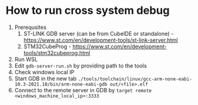 # How to run cross system debug
1. Prerequsites
   1. ST-LINK GDB server (can be from CubeIDE or standalone) - https://www.st.com/en/development-tools/st-link-server.html
   2. STM32CubeProg - https://www.st.com/en/development-tools/stm32cubeprog.html
2. Run WSL
3. Edit `gdb-server-run.sh` by providing path to the tools
4. Check windows local IP
5. Start GDB in the new tab `./tools/toolchain/linux/gcc-arm-none-eabi-10.3-2021.10/bin/arm-none-eabi-gdb out/<file>.elf`
6. Connect to the remote server in GDB by `target remote <windows_machine_local_ip>:3333`